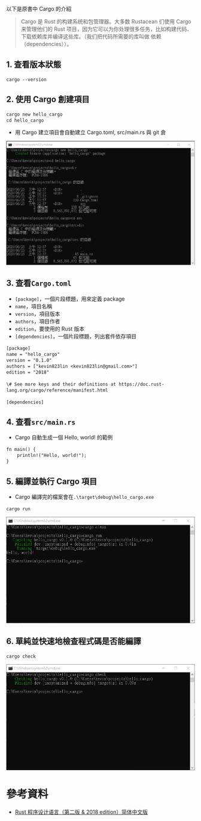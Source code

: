 以下是原書中 Cargo 的介紹
> Cargo 是 Rust 的构建系统和包管理器。大多数 Rustacean 们使用 Cargo 来管理他们的 Rust 项目，因为它可以为你处理很多任务，比如构建代码、下载依赖库并编译这些库。（我们把代码所需要的库叫做 依赖（dependencies））。
## 1. 查看版本狀態
```
cargo --version
```
## 2. 使用 Cargo 創建項目
```
cargo new hello_cargo
cd hello_cargo
```
* 用 Cargo 建立項目會自動建立 Cargo.toml, src/main.rs 與 git 倉

![](https://github.com/kevin823lin/sp108b/blob/master/FinalProject/src/3.1.png?raw=true)

## 3. 查看`Cargo.toml`
* `[package]`，一個片段標題，用來定義 package
* `name`，項目名稱
* `version`，項目版本
* `authors`，項目作者
* `edition`，要使用的 Rust 版本
* `[dependencies]`，一個片段標題，列出套件依存項目

```
[package]
name = "hello_cargo"
version = "0.1.0"
authors = ["kevin823lin <kevin823lin@gmail.com>"]
edition = "2018"

\# See more keys and their definitions at https://doc.rust-lang.org/cargo/reference/manifest.html

[dependencies]
```

## 4. 查看`src/main.rs`
* Cargo 自動生成一個 Hello, world! 的範例
```
fn main() {
    println!("Hello, world!");
}
```

## 5. 編譯並執行 Cargo 項目
* Cargo 編譯完的檔案會在`.\target\debug\hello_cargo.exe`
```
cargo run
```

![](https://github.com/kevin823lin/sp108b/blob/master/FinalProject/src/3.2.png?raw=true)

## 6. 單純並快速地檢查程式碼是否能編譯
```
cargo check
```

![](https://github.com/kevin823lin/sp108b/blob/master/FinalProject/src/3.3.png?raw=true)

# 參考資料
* [Rust 程序设计语言（第二版 & 2018 edition）简体中文版](https://kaisery.gitbooks.io/trpl-zh-cn/)​